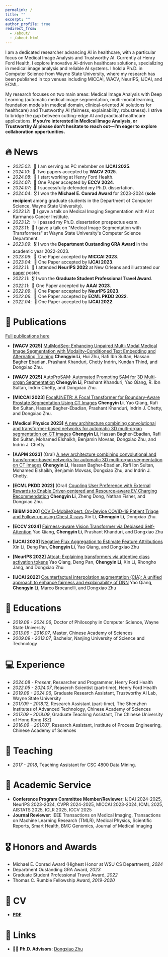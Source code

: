 ```yaml
---
permalink: /
title: ""
excerpt: ""
author_profile: true
redirect_from: 
  - /about/
  - /about.html
---
```


<span class='anchor' id='about-me'></span>
I am a dedicated researcher advancing AI in healthcare, with a particular focus on Medical Image Analysis and Trustworthy AI. Currently at Henry Ford Health, I explore innovative AI-driven healthcare solutions, specializing in medical image analysis and reliable AI systems. I hold a Ph.D. in Computer Science from Wayne State University, where my research has been published in top venues including MICCAI, WACV, NeurIPS, IJCAI, and ECML.

My research focuses on two main areas: Medical Image Analysis with Deep Learning (automatic medical image segmentation, multi-modal learning, foundation models in medical domain, clinical-oriented AI solutions for healthcare) and Trustworthy AI (fairness, explainability, robustness). I strive to bridge the gap between cutting-edge AI and practical healthcare applications. **If you’re interested in Medical Image Analysis, or Trustworthy AI please don’t hesitate to reach out—I’m eager to explore collaboration opportunities.**

# 🔥 News  
- *2025.02*: &nbsp;💼 I am serving as PC mebmber on **IJCAI 2025**.
- *2024.10*: &nbsp;🎉 Two papers accepted by **WACV 2025**.
- *2024.08*: &nbsp;💼 I start working at Henry Ford Health. 
- *2024.07*: &nbsp;🎉 One Paper accepted by **ECCV 2024**.
- *2024.07*: &nbsp;🎉 I successfully defended my Ph.D. dissertation.
- *2024.04*: &nbsp;🎖 I won the **Michael E. Conrad Award** for 2023-2024 (**sole recipient** among graduate students in the Department of Computer Science, Wayne State University).
- *2023.12*: &nbsp;💼 I gave a talk on Medical Imaging Segmentation with AI at Karmanos Cancer Institute.
- *2023.12*: &nbsp;✨ I passed my Ph.D. dissertation prospectus exam.
- *2023.11*: &nbsp;💼 I gave a talk on "Medical Image Segmentation with Transformers" at Wayne State University's Computer Science Department.
- *2023.09*: &nbsp;🎖 I won the **Department Oustanding GRA Award** in the academic year 2022-2023.
- *2023.06*: &nbsp;🎉 One Paper accepted by **MICCAI 2023**.
- *2023.04*: &nbsp;🎉 One Paper accepted by **IJCAI 2023**.
- *2022.11*: &nbsp;🚁 I attended **NeurIPS 2022** at New Orleans and illustrated our [paper](https://proceedings.neurips.cc/paper_files/paper/2022/file/20e45668fefa793bd9f2edf19be12c4b-Paper-Conference.pdf) poster.
- *2022.11*: &nbsp;🎖 I won the **Graduate Student Professional Travel Award**.
- *2022.11*: &nbsp;🎉 One Paper accepted by **AAAI 2023**.
- *2022.09*: &nbsp;🎉 One Paper accepted by **NeurIPS 2023**.
- *2022.06*: &nbsp;🎉 One Paper accepted by **ECML PKDD 2022**.
- *2022.04*: &nbsp;🎉 One Paper accepted by **IJCAI 2022**.

# 📝 Publications 
[Full publications here](https://scholar.google.com/citations?user=GeL7DtsAAAAJ&hl=en)

- **[WACV 2025]** [MulModSeg: Enhancing Unpaired Multi-Modal Medical Image Segmentation with Modality-Conditioned Text Embedding and Alternating Training](https://arxiv.org/pdf/2411.15576) **Chengyin Li**, Hui Zhu, Rafi Ibn Sultan, Hassan Bagher Ebadian, Prashant Khanduri, Chetty Indrin, Kundan Thind, and Dongxiao Zhu.

- **[WACV 2025]** [AutoProSAM: Automated Prompting SAM for 3D Multi-organ Segmentation](https://arxiv.org/abs/2308.14936) **Chengyin Li**, Prashant Khanduri, Yao Qiang, R. Ibn Sultan, Indrin Chetty, and Dongxiao Zhu.

- **[MICCAI 2023]** [FocalUNETR: A Focal Transformer for Boundary-Aware Prostate Segmentation Using CT Images](https://link.springer.com/chapter/10.1007/978-3-031-43898-1_57) 
**Chengyin Li**, Yao Qiang, Rafi Ibn Sultan, Hassan Bagher-Ebadian, Prashant Khanduri, Indrin J. Chetty, and Dongxiao Zhu.

- **[Medical Physics 2023]** [A new architecture combining convolutional and transformer‐based networks for automatic 3D multi‐organ segmentation on CT images](https://aapm.onlinelibrary.wiley.com/doi/pdf/10.1002/mp.16750) **Chengyin Li**, Hassan Bagher‐Ebadian, Rafi Ibn Sultan, Mohamed Elshaikh, Benjamin Movsas, Dongxiao Zhu, and Indrin J. Chetty.

- **[AAPM 2023]** (Oral) [A new architecture combining convolutional and transformer‐based networks for automatic 3D multi‐organ segmentation on CT images](https://aapm.confex.com/aapm/2023am/meetingapp.cgi/Paper/3328) **Chengyin Li**, Hassan Bagher‐Ebadian, Rafi Ibn Sultan, Mohamed Elshaikh, Benjamin Movsas, Dongxiao Zhu, and Indrin J. Chetty.

- **[ECML PKDD 2022]** (Oral) [Coupling User Preference with External Rewards to Enable Driver-centered and Resource-aware EV Charging Recommendation](https://arxiv.org/pdf/2210.12693) **Chengyin Li**, Zheng Dong, Nathan Fisher, and Dongxiao Zhu.

- **[BIBM 2020]** [COVID-MobileXpert: On-Device COVID-19 Patient Triage and Follow-up using Chest X-rays](https://www.computer.org/csdl/proceedings-article/bibm/2020/09313217/1qmfVqaDpba) Xin Li, **Chengyin Li**, Dongxiao Zhu.

- **[ECCV 2024]** [Fairness-aware Vision Transformer via Debiased Self-Attention](https://arxiv.org/pdf/2301.13803.pdf) 
  Yao Qiang, **Chengyin Li**, Prashant Khanduri, and Dongxiao Zhu

- **[IJCAI 2023]** [Negative Flux Aggregation to Estimate Feature Attributions](https://arxiv.org/pdf/2301.06989.pdf) 
Xin Li, Deng Pan, **Chengyin Li**, Yao Qiang, and Dongxiao Zhu

- **[NeurIPS 2022]** [Attcat: Explaining transformers via attentive class activation tokens](https://proceedings.neurips.cc/paper_files/paper/2022/file/20e45668fefa793bd9f2edf19be12c4b-Paper-Conference.pdf) 
  Yao Qiang, Deng Pan, **Chengyin Li**, Xin Li, Rhongho Jang, and Dongxiao Zhu

- **[IJCAI 2022]** [Counterfactual interpolation augmentation (CIA): A unified approach to enhance fairness and explainability of DNN](https://www.ijcai.org/proceedings/2022/0103.pdf) 
Yao Qiang, **Chengyin Li**, Marco Brocanelli, and Dongxiao Zhu


# 📖 Educations
- *2019.09 - 2024.06*, Doctor of Philosophy in Computer Science, Wayne State University
- *2013.09 - 2016.07*, Master, Chinese Academy of Sciences
- *2009.09 - 2013.07*, Bachelor, Nanjing University of Science and Technology

# 💻 Experience
- *2024.08 - Present*, Researcher and Programmer, Henry Ford Health
- *2022.05 - 2024.07*, Reaserch Scientist (part-time), Henry Ford Health
- *2019.09 - 2024.06*, Graduate Research Assistant, Trustworthy AI Lab, Wayne State University
- *2017.09 - 2018.12*, Research Assistant (part-time), The Shenzhen Institutes of Advanced Technology, Chinese Academy of Sciences
- *2017.09 - 2018.09*, Graduate Teaching Assistant, The Chinese University of Hong Kong (SZ)
- *2016.09 – 2017.07*, Research Assistant, Institute of Process Engineering, Chinese Academy of Sciences 
 
# 📃 Teaching
- *2017 - 2018*, Teaching Assistant for CSC 4800 Data Mining.

# 💼 Academic Service
- **Conference Program Committee Member/Reviewer**: IJCAI 2024-2025, NeurIPS 2023-2024, CVPR 2024-2025, MICCAI 2023-2024, ICML 2025, AISTATS 2025, ICLR 2025, ICCV 2025
- **Journal Reviewer**: IEEE Transactions on Medical Imaging, Transactions on Machine Learning Research (TMLR), Medical Physics, Scientific Reports, Smart Health, BMC Genomics, Journal of Medical Imaging


# 🎖 Honors and Awards
- Michael E. Conrad Award (Highest Honor at WSU CS Department), *2024*
- Department Oustanding GRA Award, *2023*
- Graduate Student Professional Travel Award, *2022*
- Thomas C. Rumble Fellowship Award, *2019-2020*

# 💼 CV
- **[PDF](chengyin_cv.pdf)**

# 🔗 Links
- 👨‍🏫 **Ph.D. Advisors**: [Dongxiao Zhu](https://dongxiaozhu.github.io/)
